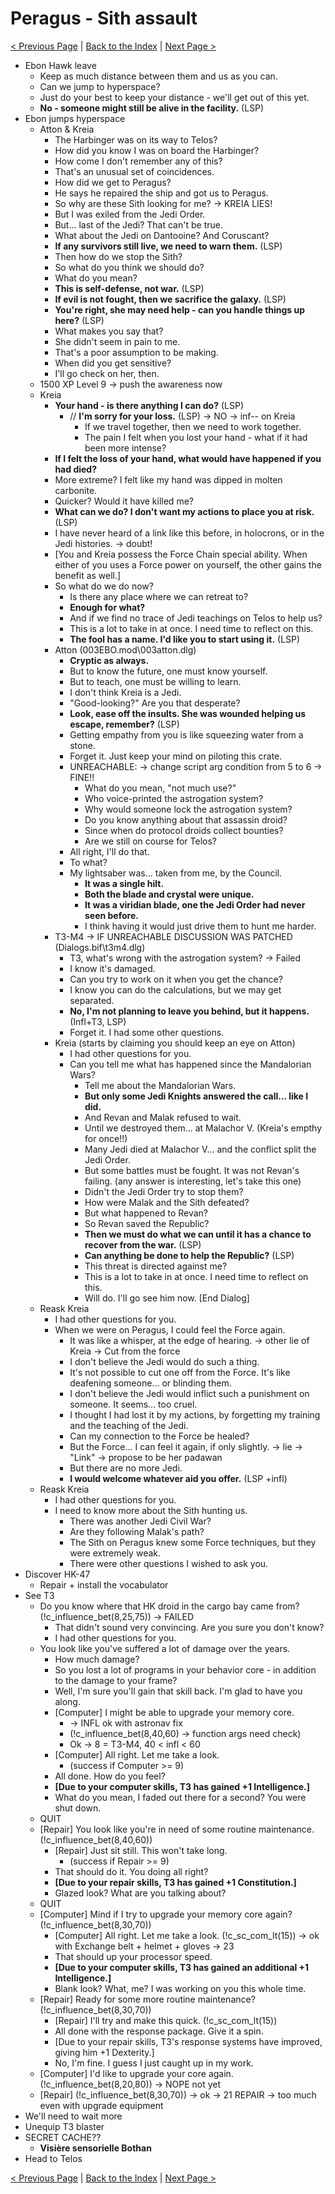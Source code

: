 # Peragus - Sith assault

[< Previous Page](../09_Peragus.md) |
[Back to the Index](../index.md) |
[Next Page >](../03_Telos/01_Telos.md)

- Ebon Hawk leave
    - Keep as much distance between them and us as you can.
    - Can we jump to hyperspace?
    - Just do your best to keep your distance - we'll get out of this yet.
    - **No - someone might still be alive in the facility.** (LSP)
- Ebon jumps hyperspace
    - Atton & Kreia
        - The Harbinger was on its way to Telos?
        - How did you know I was on board the Harbinger?
        - How come I don't remember any of this?
        - That's an unusual set of coincidences.
        - How did we get to Peragus?
        - He says he repaired the ship and got us to Peragus.
        - So why are these Sith looking for me? -> KREIA LIES!
        - But I was exiled from the Jedi Order.
        - But... last of the Jedi? That can't be true.
        - What about the Jedi on Dantooine? And Coruscant?
        - **If any survivors still live, we need to warn them.** (LSP)
        - Then how do we stop the Sith?
        - So what do you think we should do?
        - What do you mean?
        - **This is self-defense, not war.** (LSP)
        - **If evil is not fought, then we sacrifice the galaxy.** (LSP)
        - **You're right, she may need help - can you handle things up here?** (LSP)
        - What makes you say that?
        - She didn't seem in pain to me.
        - That's a poor assumption to be making.
        - When did you get sensitive?
        - I'll go check on her, then.
    - 1500 XP Level 9 -> push the awareness now
    - Kreia
        - **Your hand - is there anything I can do?** (LSP)
            - // **I'm sorry for your loss.** (LSP) -> NO -> inf-- on Kreia
                - If we travel together, then we need to work together.
                - The pain I felt when you lost your hand - what if it had been more intense?
        - **If I felt the loss of your hand, what would have happened if you had died?**
        - More extreme? I felt like my hand was dipped in molten carbonite.
        - Quicker? Would it have killed me?
        - **What can we do? I don't want my actions to place you at risk.** (LSP)
        - I have never heard of a link like this before, in holocrons, or in the Jedi histories. -> doubt!
        - [You and Kreia possess the Force Chain special ability. When either of you uses a Force power on yourself, the other gains the benefit as well.]
        - So what do we do now?
          - Is there any place where we can retreat to?
          - **Enough for what?**
          - And if we find no trace of Jedi teachings on Telos to help us?
          - This is a lot to take in at once. I need time to reflect on this.
          - **The fool has a name. I'd like you to start using it.** (LSP)
        - Atton (003EBO.mod\003atton.dlg)
            - **Cryptic as always.**
            - But to know the future, one must know yourself.
            - But to teach, one must be willing to learn.
            - I don't think Kreia is a Jedi.
            - "Good-looking?" Are you that desperate?
            - **Look, ease off the insults. She was wounded helping us escape, remember?** (LSP)
            - Getting empathy from you is like squeezing water from a stone.
            - Forget it. Just keep your mind on piloting this crate.
            - UNREACHABLE: -> change script arg condition from 5 to 6 -> FINE!!
                - What do you mean, "not much use?"
                - Who voice-printed the astrogation system?
                - Why would someone lock the astrogation system?
                - Do you know anything about that assassin droid?
                - Since when do protocol droids collect bounties?
                - Are we still on course for Telos?
            - All right, I'll do that.
            - To what?
            - My lightsaber was... taken from me, by the Council.
                - **It was a single hilt.**
                - **Both the blade and crystal were unique.**
                - **It was a viridian blade, one the Jedi Order had never seen before.**
                - I think having it would just drive them to hunt me harder.
        - T3-M4 -> IF UNREACHABLE DISCUSSION WAS PATCHED (Dialogs.bif\t3m4.dlg)
            - T3, what's wrong with the astrogation system? -> Failed
            - I know it's damaged.
            - Can you try to work on it when you get the chance?
            - I know you can do the calculations, but we may get separated.
            - **No, I'm not planning to leave you behind, but it happens.** (Infl+T3, LSP)
            - Forget it. I had some other questions.
        - Kreia (starts by claiming you should keep an eye on Atton)
            - I had other questions for you.
            - Can you tell me what has happened since the Mandalorian Wars?
                - Tell me about the Mandalorian Wars.
                - **But only some Jedi Knights answered the call... like I did.**
                - And Revan and Malak refused to wait.
                - Until we destroyed them... at Malachor V. (Kreia's empthy for once!!)
                - Many Jedi died at Malachor V... and the conflict split the Jedi Order.
                - But some battles must be fought. It was not Revan's failing. (any answer is interesting, let's take this one)
                - Didn't the Jedi Order try to stop them?
                - How were Malak and the Sith defeated?
                - But what happened to Revan?
                - So Revan saved the Republic?
                - **Then we must do what we can until it has a chance to recover from the war.** (LSP)
                - **Can anything be done to help the Republic?** (LSP)
                - This threat is directed against me?
                - This is a lot to take in at once. I need time to reflect on this.
                - Will do. I'll go see him now. [End Dialog]
    - Reask Kreia
        - I had other questions for you.
        - When we were on Peragus, I could feel the Force again.
            - It was like a whisper, at the edge of hearing. -> other lie of Kreia -> Cut from the force
            - I don't believe the Jedi would do such a thing.
            - It's not possible to cut one off from the Force. It's like deafening someone... or blinding them.
            - I don't believe the Jedi would inflict such a punishment on someone. It seems... too cruel.
            - I thought I had lost it by my actions, by forgetting my training and the teaching of the Jedi.
            - Can my connection to the Force be healed?
            - But the Force... I can feel it again, if only slightly. -> lie -> "Link" -> propose to be her padawan
            - But there are no more Jedi.
            - **I would welcome whatever aid you offer.** (LSP +infl)
    - Reask Kreia
        - I had other questions for you.
        - I need to know more about the Sith hunting us.
            - There was another Jedi Civil War?
            - Are they following Malak's path?
            - The Sith on Peragus knew some Force techniques, but they were extremely weak.
            - There were other questions I wished to ask you.
- Discover HK-47
    - Repair + install the vocabulator
- See T3
    - Do you know where that HK droid in the cargo bay came from? (!c_influence_bet(8,25,75)) -> FAILED
        - That didn't sound very convincing. Are you sure you don't know?
        - I had other questions for you.
    - You look like you've suffered a lot of damage over the years.
        - How much damage?
        - So you lost a lot of programs in your behavior core - in addition to the damage to your frame?
        - Well, I'm sure you'll gain that skill back. I'm glad to have you along.
        - [Computer] I might be able to upgrade your memory core.
            - -> INFL ok with astronav fix
            - (!c_influence_bet(8,40,60) -> function args need check)
            - Ok -> 8 = T3-M4, 40 < infl < 60
        - [Computer] All right. Let me take a look.
            - (success if Computer >= 9)
        - All done. How do you feel?
        - **[Due to your computer skills, T3 has gained +1 Intelligence.]**
        - What do you mean, I faded out there for a second? You were shut down.
    - QUIT
    - [Repair] You look like you're in need of some routine maintenance. (!c_influence_bet(8,40,60))
        - [Repair] Just sit still. This won't take long.
            - (success if Repair >= 9)
        - That should do it. You doing all right?
        - **[Due to your repair skills, T3 has gained +1 Constitution.]**
        - Glazed look? What are you talking about?
    - QUIT
    - [Computer] Mind if I try to upgrade your memory core again? (!c_influence_bet(8,30,70))
        - [Computer] All right. Let me take a look. (!c_sc_com_lt(15)) -> ok with Exchange belt + helmet + gloves -> 23
        - That should up your processor speed.
        - **[Due to your computer skills, T3 has gained an additional +1 Intelligence.]**
        - Blank look? What, me? I was working on you this whole time.
    - [Repair] Ready for some more routine maintenance? (!c_influence_bet(8,30,70))
        - [Repair] I'll try and make this quick. (!c_sc_com_lt(15))
        - All done with the response package. Give it a spin.
        - [Due to your repair skills, T3's response systems have improved, giving him +1 Dexterity.]
        - No, I'm fine. I guess I just caught up in my work.
    - [Computer] I'd like to upgrade your core again. (!c_influence_bet(8,20,80)) -> NOPE not yet
    - [Repair] (!c_influence_bet(8,30,70)) -> ok -> 21 REPAIR -> too much even with upgrade equipment
- We'll need to wait more
- Unequip T3 blaster
- SECRET CACHE?? 
  - **Visière sensorielle Bothan**
- Head to Telos


[< Previous Page](../09_Peragus.md) |
[Back to the Index](../index.md) |
[Next Page >](../03_Telos/01_Telos.md)
